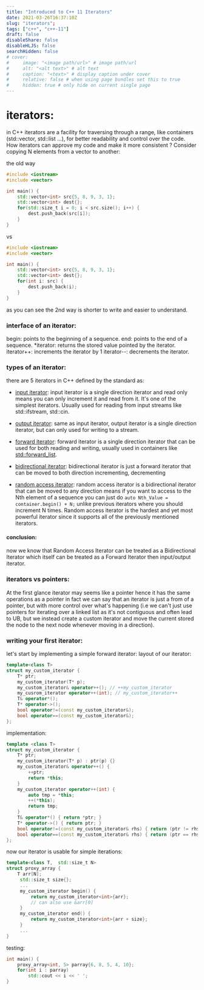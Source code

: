 ```yaml
---
title: "Introduced to C++ 11 Iterators"
date: 2021-03-26T16:37:10Z
slug: "iterators";
tags: ["c++", "c++-11"]
draft: false
disableShare: false
disableHLJS: false
searchHidden: false
# cover:
#     image: "<image path/url>" # image path/url
#     alt: "<alt text>" # alt text
#     caption: "<text>" # display caption under cover
#     relative: false # when using page bundles set this to true
#     hidden: true # only hide on current single page
---
```




# iterators:
in C++ iterators are a facility for traversing through a range, like containers (std::vector, std::list ...), for better readability and control over the code.
How iterators can approve my code and make it more consistent ? Consider copying N elements from a vector to another: 

the old way
```cpp
#include <iostream>
#include <vector> 

int main() {
    std::vector<int> src{5, 8, 9, 3, 1};
    std::vector<int> dest{};
    for(std::size_t i = 0; i < src.size(); i++) {
        dest.push_back(src[i]);
    }
}
```
vs
```cpp
#include <iostream>
#include <vector> 

int main() {
    std::vector<int> src{5, 8, 9, 3, 1};
    std::vector<int> dest{};
    for(int i: src) {
        dest.push_back(i);
    }
}
```
as you can see the 2nd way is shorter to write and easier to understand. 

### interface of an iterator:
begin: points to the beginning of a sequence.
end: points to the end of a sequence.
*iterator: returns the stored value pointed by the iterator.
iterator++: increments the iterator by 1
iterator--: decrements the iterator. 

### types of an iterator:
there are 5 iterators in C++ defined by the standard as:
- [input iterator](https://en.cppreference.com/w/cpp/named_req/InputIterator):
input iterator is a single direction iterator and read only means you can only increment it and read from it. It's one of the simplest iterators. Usually used for reading from input streams like std::ifstream, std::cin. 

- [output iterator](https://en.cppreference.com/w/cpp/named_req/OutputIterator):
same as input iterator, output iterator is a single direction iterator, but can only used for writing to a stream. 

- [forward iterator](https://en.cppreference.com/w/cpp/named_req/ForwardIterator):
forward iterator is a single direction iterator that can be used for both reading and writing, usually used in containers like [std::forward_list](https://en.cppreference.com/w/cpp/container/forward_list). 

- [bidirectional iterator](https://en.cppreference.com/w/cpp/named_req/BidirectionalIterator):
bidirectional iterator is just a forward iterator that can be moved to both direction incrementing, decrementing 

- [random access iterator](https://en.cppreference.com/w/cpp/named_req/RandomAccessIterator):
random access iterator is a bidirectional iterator that can be moved to any direction means if you want to access to the Nth element of a sequence you can just do `auto Nth_Value = container.begin() + N;` unlike previous iterators where you should increment N times. Random access iterator is the hardest and yet most powerful iterator since it supports all of the previously mentioned iterators. 

#### conclusion:
now we know that Random Access Iterator can be treated as a Bidirectional Iterator which itself can be treated as a Forward Iterator then input/output iterator.


### iterators vs pointers:
At the first glance iterator may seems like a pointer hence it has the same operations as a pointer in fact we can say that an iterator is just a from of a pointer, but with more control over what's happening (i.e we can't just use pointers for iterating over a linked list as it's not contiguous and often lead to UB, but we instead create a custom iterator and move the current stored the node to the next node whenever moving in a direction). 

### writing your first iterator:
let's start by implementing a simple forward iterator:
layout of our iterator:
```cpp
template<class T>
struct my_custom_iterator {
    T* ptr;
    my_custom_iterator(T* p);
    my_custom_iterator& operator++(); // ++my_custom_iterator
    my_cusrom_iterator operator++(int); // my_custom_iterator++
    T& operator*();
    T* operator->();
    bool operator!=(const my_custom_iterator&);
    bool operator==(const my_custom_iterator&);
};
```
implementation:
```cpp
template <class T>
struct my_custom_iterator {
    T* ptr;
    my_custom_iterator(T* p) : ptr(p) {}
    my_custom_iterator& operator++() {
        ++ptr;
        return *this;
    }
    my_custom_iterator operator++(int) {
        auto tmp = *this;
        ++(*this);
        return tmp;
    }
    T& operator*() { return *ptr; }
    T* operator->() { return ptr; }
    bool operator!=(const my_custom_iterator& rhs) { return (ptr != rhs.ptr); }
    bool operator==(const my_custom_iterator& rhs) { return (ptr == rhs.ptr); }
};
```
now our iterator is usable for simple iterations:
```cpp
template<class T,  std::size_t N>
struct proxy_array {
    T arr[N];
     std::size_t size{};
     ...
     my_custom_iterator begin() { 
         return my_custom_iterator<int>{arr}; 
         // can also use &arr[0]
     }
     my_custom_iterator end() {
         return my_custom_iterator<int>{arr + size};
     }
     ...
}
```
testing:
```cpp
int main() {
    proxy_array<int, 5> parray{6, 8, 5, 4, 10};
    for(int i : parray)
        std::cout << i << ' ';
}
```
